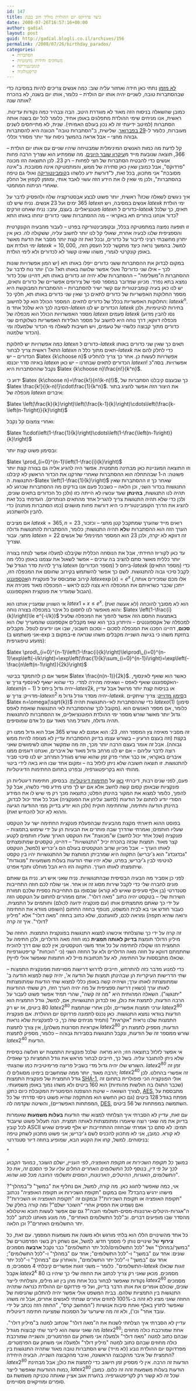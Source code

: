 ```yaml
---
id: 147
title: כיצד פרדוקס יום ההולדת מוליד חוב בבנק
date: 2008-07-26T16:57:16+00:00
author: gadial
layout: post
guid: http://gadial.blogli.co.il/archives/156
permalink: /2008/07/26/birthday_paradox/
categories:
  - הסתברות
  - משחקים וחידות מתמטיות
  - קומבינטוריקה
  - קריפטולוגיה
---
```

[לא מזמן](http://www.gadial.net/?p=136) נתתי כאן חידה ואחזור עליה שוב: כמה אנשים צריכים להיות במסיבה כדי שבהסתברות טובה, לשניים יהיה אותו יום הולדת &#8211; כלומר, אותו יום בשנה, לא בהכרח אותה שנה?

כמובן שהשאלה בניסוח הזה מאוד לא מוגדרת היטב. הבה ונבהיר כמה נקודות עדינות. ראשית, אנו מניחים שימי ההולדת מתפלגים באופן אחיד, כלומר לכל יום בשנה אותה הסתברות (למיטב ידיעתי זה לא נכון בעולם האמיתי). שנית, לא מתייחסים לשנים מעוברות, כלומר ל-[29 בפברואר](http://he.wikipedia.org/wiki/29_%D7%91%D7%A4%D7%91%D7%A8%D7%95%D7%90%D7%A8). שלישית, ב"הסתברות טובה" הכוונה היא להסתברות גבוהה מחצי &#8211; אבל אראה בהמשך ניסוח עוד יותר מסודר וכללי.

קל לדעת מה כמות האנשים המינימלית שמבטיחה שיהיו שניים עם אותו יום הולדת &#8211; 366, תוצאה שנובעת מייד מ[עיקרון שובך היונים](http://he.wikipedia.org/wiki/%D7%A2%D7%A7%D7%A8%D7%95%D7%9F_%D7%A9%D7%95%D7%91%D7%9A_%D7%94%D7%99%D7%95%D7%A0%D7%99%D7%9D). מה שמפתיע הוא שצריך הרבה פחות אנשים כדי להבטיח הסתברות של חצי לפחות &#8211; רק 23. לכן התוצאה הזו מכונה "פרדוקס", אבל כמובן שאין כאן סתירה של ממש, והמתמטיקה אינה מסובכת. ב"אינה מסובכת" אני מתכוון, בכל זאת, ל"דורשת ידע כלשהו ב[קומבינטוריקה](http://he.wikipedia.org/wiki/%D7%A7%D7%95%D7%9E%D7%91%D7%99%D7%A0%D7%98%D7%95%D7%A8%D7%99%D7%A7%D7%94) ואולי גם טיפה בהסתברות", ולכן מי שאין לו את הידע הזה עשוי לאבד אותי, ומוזמן לקפוץ אל החלק שאחרי הניתוח המתמטי.

איך ניגשים לשאלה שכזו? ראשית, יותר פשוט לבצע אבסטרקציה שלה ולהפסיק לדבר על 365 ימים ועל 23 אנשים. נניח שיש לנו $latex n$ אנשים במסיבה, ויש $latex k$ ימי הולדת פוטנציאליים. בעצם, עזבו: נניח שאחנו זורקים $latex n$ כדורים ל-$latex k$ תאים, כך שלכל כדור אנחנו בוחרים תא באקראי &#8211; מה ההסתברות ששני כדורים ינחתו באותו התא?

זו תופעה נפוצה במתמטיקה בכלל, ובקומבינטוריקה בפרט &#8211; לעבור מהבעיה הקונקרטית והספציפית שלנו לבעיה אחרת, שאולי קל לנו יותר לחשוב עליה, ששקולה לה. כאן אין יתרון מחשבתי רציני לדיבור על כדורים, ובכל זאת זה קצת יותר מסבר את הדעת מאשר ימי הולדת אם $latex k=10,000$, למשל. בהמשך נראה כיצד מתקשר לכל העסק הזה, באופן קונקרטי לגמרי, משהו שאינו קשור לא לכדורים ולא לימי הולדת.

במקום לבדוק את ההסתברות ששני כדורים ייפלו באותו תא (יש המון אפשרויות שונות לכך &#8211; אילו שני כדורים? ואולי אפשר שלושה באותו תא? וכו') יותר נוח לדבר על ההסתברות ה"משלימה" &#8211; ההסתברות שלא יהיה זוג כדורים באותו תא, דהיינו שכל כדור נמצא בתא נפרד. מכיוון שמדובר במספר סופי של צירופים אפשריים של כדורים ותאים, יש לנו כאן בעיה קומבינטורית עם קשר ישיר להסתברות &#8211; ההסתברות המבוקשת היא מספר החלוקות האפשריות של כדורים לתאים כך שאין שני כדורים באותו תא, חלקי כל החלוקות האפשריות בכלל של כדורים לתאים. המספר הכולל הוא קל לחישוב: $latex k^n$. הסיבה לכך היא שלכל אחד מ-$latex n$ הכדורים יש לנו $latex k$ בחירות לגיטימיות, ולכן מספר האפשרויות הכולל הוא מכפלה של $latex n$ פעמים $latex k$ (נסו להבין מדוע מכפלה דווקא; דרך נוחה היא לחשוב על מספר הגלידות האפשריות כשלוקחים שני כדורים מתוך קבוצה כלשהי של טעמים, ויש חשיבות לשאלה מי הכדור שלמעלה ומי הכדור שלמטה).

כמה אפשרויות יש לחלוקת $latex n$ כדורים ל-$latex k$ תאים כך שאין שני כדורים באותו התא? ראשית צריך לבחור $latex n$ תאים מתוך כלל ה-$latex k$ כדי לחלק להם את הכדורים &#8211; יש $latex {k\choose n}$ אפשרויות לעשות כן. אחר כך צריך להחליט באיזה סדר יוכנסו $latex n$ הכדורים לתאים שבחרנו &#8211; יש כאן $latex n!$ אפשרויות. בסה"כ נקבל שההסתברות היא $latex {k\choose n}\frac{n!}{k^n}$.

ידוע כי $latex {k\choose n}=\frac{k!}{n!(k-n)!}$, כך שבעצם קיבלנו הסתברות של $latex \frac{k!}{(k-n)!}\cdot\frac{1}{k^n}$. את היצור הזה אפשר להציג בתור מכפלה של $latex n$ איברים:

$latex \left(\frac{k}{k}\right)\left(\frac{k-1}{k}\right)\cdots\left(\frac{k-\left(n-1\right)}{k}\right)$

ואחרי צמצום קל נקבל:

$latex 1\cdot\left(1-\frac{1}{k}\right)\cdots\left(1-\frac{\left(n-1\right)}{k}\right)$

ובסימון פשוט קצת יותר:

$latex \prod_{i=0}^{n-1}\left(1-\frac{i}{k}\right)$  
וזו התוצאה המעניינת כאן מבחינה מתמטית. אפשר היה להגיע אליה גם בצורה קצת יותר פשוטה: ה-1 שבהתחלה הוא ההסתברות שאחרי שזרקנו את הכדור הראשון לא קיבלנו התנגשות. ה-$latex \left(1-\frac{1}{k}\right)$ שאחר כך זו ההסתברות שאין התנגשות בכדור השני, וכן הלאה &#8211; כשבכל פעם אנו בודקים מה ההסתברות שכרגע לא תהיה לנו התנגשות, **בהינתן** שעד עכשיו לא הייתה כזו (ולכן כל הכדורים בתאים שונים, ולכן כדי שלא תהיה התנגשות צריך להגריל אחד מהתאים הנותרים). העדפתי בכל זאת להציג את הדרך הקומבינטורית כי היא דורשת פחות מושגים (כמו הסתברות מותנה) כדי להבין ולהשתכנע.

אם מציבים $latex k=365, n=23$ רואים מייד שהערך שמתקבל קטן מחצי &#8211; וכזכור, הערך הזה הוא ההסתברות ש**לא** תהיה התנגשות; כלומר, ההסתברות להתנגשות גדולה מחצי. עבור $latex n=22$ זה דווקא לא יקרה, ולכן 23 הוא המספר המינימלי של אנשים שצריך.

עד כאן לקוריוז החידתי, אבל את הנוסחה הכללית שקיבלנו למעלה אפשר לנתח בצורה יותר כללית מאשר סתם להציב בה ערכים &#8211; אפשר לשאול את עצמנו באופן כללי מה צריך להיות סדר הגודל של $latex n$ (מספר הכדורים) ביחס ל-$latex k$ (מספר התאים) כדי לקבל סיכוי גבוה להתנגשות. לשם כך אפשר להשתמש בקירוב שחוסם את המכפלה הזו, קירוב שמבוסס על פונקצית ה[אקספוננט](http://he.wikipedia.org/wiki/%D7%90%D7%A7%D7%A1%D7%A4%D7%95%D7%A0%D7%A0%D7%98) $latex \exp(x)=e^x$ (אלו מכם שמכירים אותה, ייתכן שכבר כשראיתם את המכפלה היא צצה לכם לראש &#8211; המכפלה מאוד מזכירה את הגבול שמגדיר את פונקצית האקספוננט).

אי השוויון שמעניין אותנו הוא $latex 1+x\le e^x$. הוא לא מסובך להוכחה (לא אעשה זאת) והוא מאפשר לנו לחסום כל איבר במכפלה בצורה נוחה: $latex \left(1-\frac{i}{k}\right)\le e^{-i/k})$ באמצעות החסם הזה אפשר להפוך את המכפלה שלעיל למכפלה של אקספוננטים &#8211; והיתרון בכך הוא שאז מקבלים אקספוננט שהמעריך שלו הוא **סכום**, דהיינו הפכנו את המכפלה לסכום &#8211; וסכום חשבוני, שבו אנו יודעים לטפל. מקבלים (אני משתמש ב-exp במקום ב-e בחזקת משהו כי בגישה השנייה מקבלים משהו שנראה מזעזע טיפוגרפית):

$latex \prod\_{i=0}^{n-1}\left(1-\frac{i}{k}\right)\le\prod\_{i=0}^{n-1}\exp\left(-i/k\right)=\exp\left(\frac{1}{k}\sum_{i=0}^{n-1}i\right)=\exp\left(-\frac{n\left(n-1\right)}{2k}\right)$

אפשר אם כן להתמקד בביטוי $latex \frac{n(n-1)}{2k}$. כאשר הוא שואף לאינסוף, האקספוננט שואף לאפס &#8211; ושאיפה מהירה למדי. כדי שהוא ישאף לאינסוף צריך ש-$latex n(n-1)$ יהיה גדול ביחס ל-$latex 2k$, או בניסוח קצת יותר מרושל אבל עדיין מדוייק: צריך ש-$latex n^2$ יהיה מסדר גודל גדול מ-$latex k$. ב[סימון מדוייק](http://he.wikipedia.org/wiki/%D7%A1%D7%99%D7%9E%D7%95%D7%9F_%D7%90%D7%A1%D7%99%D7%9E%D7%A4%D7%98%D7%95%D7%98%D7%99): צריך שיתקיים $latex n=\omega(\sqrt{k})$ כדי שההסתברות לאי-התנגשות תהיה $latex o(1)$ (סימון מקובל לכך שההסתברות לאי התנגשות שואפת לאפס). כלומר, אם מספר האנשים הוא גדול יותר מאשר שורש מספר ימי ההולדת הפוטנציאליים, אז ההסתברות להתנגשות תהיה גדולה, ותגדל מהר מאוד עם כל אדם שמוסיפים.

זה מסביר מאיפה צץ המספר הזה, 23: הוא אמנם לא שורש 365 אבל הוא גדול ממנו רק בקצת (וזה בעצם הרעיון &#8211; בשורש עצמו בדיוק ההסתברות עדיין לא מצופה להיות ממש גבוהה). אבל זה אומר בעצם הרבה יותר מכך, וזה מה שמקשר אותנו לשימושים שאני רוצה לדבר עליהם &#8211; אם יש לנו מרחב גדול מאוד של איברים, ואנחנו דוגמים ממנו איברים באקראי, אז כבר אחרי פרק זמן שהוא שורש מגודל המרחב יש לנו סיכוי סביר להתנגשות. זו תוצאה חשובה שלא ניתן לזלזל בה &#8211; ומקום אחד שבו היא באה לידי ביטוי מהותי הוא בקריפטוגרפיה, ובפרט בתחום החתימות הדיגיטליות.

פעם, לפני שנים רבות, דיברתי [כאן](http://www.gadial.net/?p=91) על [חתימות דיגיטליות](http://he.wikipedia.org/wiki/%D7%97%D7%AA%D7%99%D7%9E%D7%94_%D7%93%D7%99%D7%92%D7%99%D7%98%D7%9C%D7%99%D7%AA). בבסיסן, חתימות דיגטליות הן פונקציות שבאופן קסום קשה לחשב אלא אם יש לך פרט מידע סודי כלשהו, אבל קל להפוך, כלומר למצוא את המקור בהינתן הפלט; כתוצאה מכך רק מי שיש לו את המידע הסודי יודע לחתום על הודעות (לחשב עליהן את הפונקציה) אבל כל אחד יכול לבדוק, בהינתן הודעה וחתימה, שהחתימה חוקית (ולכן הוא יודע בדיוק ממי ההודעה הגיעה וההוא לא יכול להכחיש זאת).

בפוסט ההוא תיארתי מקצת מהבעיות שבהפעלת פונקצית החתימה ישר על הטקסט שעליו חותמים; ואמרתי שהדרך שבה פותרים את הבעיות הן על ידי שימוש בתמצות &#8211; פונקציה (שכל אחד יכול לחשב) ש"מכווצת" את הטקסט הארוך שעליו חותמים לקטע קצר מאוד. תמצות שכזה בהכרח יכיל "התנגשויות" &#8211; דהיינו, טקסטים שמתומצתים לאותו הערך &#8211;  אבל מכיוון שרוב הטקסטים בעולם הם ג'יבריש (למשל, הטקסט "גכדגכדג" הוא ג'יבריש) התקווה היא שמרביתן המוחצת של ההתנגשויות יהיו בין טקסט לגיטימי לבין ג'יבריש; בפרט, שלא יהיו שתי הודעות בעלות משמעויות "מנוגדות" שיתומצתו לאותו הערך. התקווה הזו היא הבל מוחלט ותכף אפרט.

לפני כן אסביר מה הבעיה הבסיסית שבהתנגשויות. נניח שאני איש רע. נניח גם שאתם פונים לחברה שלי כדי לקבל שירות מסוג זה או אחר. אני שולח לכם חוזה התחייבות סטנדרטי (בן אלף סעיפים שאיש לא קורא) שבסופו גם התחייבות כספית שלכם תמורת השירות שלי &#8211; בטקסט יהיה כתוב "מאה דולר". אתם ממהרים לחתום על הטקסט הזה על ידי כך שאתם מתמצתים אותו (עם פונקציה ידועה לכולם) וחותמים על התמצית. כעבור חודש אני בא לבית המשפט, מנופף בחוזה החתום (השופט מוודא את החתימה ורואה שהיא תקפה) ומראה לכם, לזוועתכם, שלא כתוב בחוזה "מאה דולר" אלא "מיליון דולר". איך זה קרה?

זה קרה על ידי כך שהצלחתי איכשהו למצוא התנגשות בפונקצית התמצות. החוזה של מיליון הדולר תומצת **בדיוק לאותה תמצית** כמו חוזה מאה הדולרים, ולכן חתימה על התמצית הזו שקולה לחתימה על כל אחד משני הטקסטים; אין לכם שום דרך להוכיח שחתמתם דווקא על חוזה מאה הדולרים ולא על החוזה השני (כי "הוכחות" קריפטוגרפיות שכאלו מתבססות על החתימה, לא על תכתובות מייל לא חתומות שאפשר אולי לזייף).

כדי למנוע מדבר כזה להתרחש, חייבים לדרוש דרישות מסויימות מפונקצית התמצות &#8211; שתי הדרישות העיקריות הן שבהינתן תמצות של הודעה א', יהיה קשה למצוא הודעה ב' שמתומצתת לאותו ערך; ושיהיה קשה באופן כללי למצוא שתי הודעות שמתומצתות לאותו ערך (כשאין דרישה ספציפית על מה יהיה הערך הזה, רק ששתי ההודעות "יתנגשו"). השאלה המהותית היא "מה זה קשה", שהרי תמיד אפשר פשוט לעבור על הרבה הודעות, לתמצת את כולן, ואז לבדוק התנגשויות; אם, למשל, גודל התמצית הוא 80 ביטים, אז יש רק $latex 2^{80}$ ערכי תמצות אפשריים, ולכן אחרי שנתמצת $latex 2^{80}$ הודעות בוודאי נמצא התנגשות. כאן נכנס לתמונה פרדוקס יום ההולדת. אם פונקצית התמצות שלנו נראית "אקראית" (ותמיד מניחים שזה כך, כי לפונקציות שלא נראות אקראיות חסרונות משלהן), אין צורך לתמצת $latex 2^{80}$ הודעות; מספיק לתמצת רק שורש ממספר זה של הודעות, ונקבל התנגשות בסבירות גבוהה &#8211; כלומר, מספיק לתמצת $latex 2^{40}$ הודעות.

אי אפשר לזלזל בתוצאה הזו; היא מראה  שלכל פונקציות התמצות יש חולשה בסיסית שלא ניתן להתגבר עליה. בשל כך, חייבים לבחור מראש את גודל התמציות כך שאפילו השורש שלו יהיה גדול מדי בשביל פריצה פרימיטיבית כמו שהצגתי. $latex 2^{80}$ זמן זה הרבה מאוד, יותר ממה שמחשבים בימינו מסוגלים לו; $latex 2^{40}$ זה אפשרי בהחלט. לכן גודל התמצית של פונקצית התמצות [SHA-1](http://he.wikipedia.org/wiki/SHA), אולי הפונקציה הכי פופולרית בתחום זה (שכבר התגלו בה חולשות מהותיות) הוא 160 ביטים ולא משהו נמוך באופן משמעותי. לצורך השוואה &#8211; שיטת ההצפנה הסימטרית המקובלת כיום כתקן, [AES](http://he.wikipedia.org/wiki/AES), מתבססת על מפתח בגודל 128 ביטים (גם כאן החשש הוא מהתקפה שהיא פשוט ניסוי סדרתי של כל המפתחות האפשריים), והשיטה שקדמה לה, [DES](http://he.wikipedia.org/wiki/DES), השתמשה במפתחות של 56 ביטים.

עם זאת, עדיין לא הסברתי איך הצלחתי למצוא שתי הודעות **בעלות משמעות** שאומרות בדיוק את מה שאני רוצה שיאמרו ומתומצתות לאותה תמצית. הנה תעלול פשוט שיעבוד לכל קובץ ASCII תמים: לא סתם כך אמרתי שבחוזה ההתחייבות יש אלף סעיפים שאיש לא קורא. כמובן, אני לא מתכוון להכניס לשם ג'יבריש; אני פשוט מתכוון לשחק טיפה בניסוחים. למשל, קחו את הקטע הבא, שמופיע בחוזה דיור סטנדרטי:

"<!--[if gte mso 9]&gt;     Normal   0                             MicrosoftInternetExplorer4   -->

_<span dir="rtl">במשך כל תקופת השכירות או תקופת האופציה, לפי העניין, ישלם השוכר, במועד הקבוע לכך על פי דין, בנוסף לכל התשלומים האחרים החלים עליו על פי הסכם זה, את כל התשלומים, האגרות, ההיטלים, הארנונות, המסים ותשלומי החובה מכל סוג שהוא</span>_".

אוי, כמה שאפשר לחגוג כאן. מה קורה, למשל, אם נחליף את "במשך" ל"במהלך"? מישהו ירגיש בהבדל? ואם במקום "תקופת השכירות או תקופת האופציה" נכתוב "תקופת האופציה או תקופת השכירות"? ובמקום זה "תקופת האופציה או השכירות"? ואם נשמיט את הפסיק אחרי "השוכר ישלם"? ומה קורה בחלק של ה"אגרות-היטלים-ארנונות-מסים-תשלומי חובה"? גם שם אפשר לעשות חוכא ואיטלולא מהסדר שבו מופיעים דברים. וב"לכל התשלומים האחרים", מה מונע מאתנו לכתוב "לכל יתר התשלומים האחרים"? וכן הלאה.

כל אחד מהשינויים הללו הוא בלתי מורגש ולא משנה את משמעות המסמך. עם זאת, כל **צירוף** של שינויים נותן לי מסמך חדש. למשל, אם נשחק רק בשני הפרמטרים של "במשך/במהלך" ושל "לכל התשלומים/לכל יתר התשלומים" כבר נקבל **ארבעה** מסמכים שונים: אחד עם "במשך" ו-"לכל התשלומים"; אחד עם "במהלך" ו-"לכל התשלומים"; אחד עם "במשך" ו-"לכל יתר התשלומים", והאחרון עם "במהלך" ו-"לכל יתר התשלומים". כלומר &#8211; משני זוגות אפשריים קיבלתי 4 מסמכים; מ-$latex k$ זוגות שכאלו אקבל $latex 2^k$ מסמכים. מכאן שאני רק צריך לכתוב את החוזה שלי כך שיהיו בו 80 נקודות שאפשר לבחור בכל אחת מהן בין זוג מילים, והצלחתי לייצר $latex 2^{80}$ מסמכים שונים, שכולם אומרים את אותו הדבר בדיוק, ועל פי פרדוקס יום ההולדת כנראה שתהיה התנגשות בין התמציות שלהם. בבית המשפט אולי אפשר יהיה להתלונן שהניסוח של החוזה שאני מציג לא זהה ב-100% לחוזים אחרים שנתתי לאנשים אחרים, אבל זה משהו שאפשר לתרץ באלף ואחת סיבות אנושיות ("המחשב קרס", "החוזה הזה נכתב על ידי עובד אחר" וכו'), ולא זה מה שיערער על הסמכות שמציעה חתימה דיגיטלית.

עדיין לא הסברתי איך הצלחתי לשנות את ה"מאה דולר" שכתוב למטה ב"מיליון דולר". מה שאני עושה הוא לייצר שתי קבוצות מגודל $latex 2^{80}$; אחת שמורכבת כולה מחוזים שבהם כתוב למטה "מאה דולר" ולמעלה אני משחק עם הפרמטרים; והשנייה שמורכבת כולה מחוזים שבהם כתוב למטה "מיליון דולר" ולמעלה אני משחק עם הפרמטרים. מפרדוקס יום ההולדת נובע (לא מייד) שיש הסתברות טובה מאוד שתהיה התנגשות בין התמצית של איבר מהקבוצה הראשונה, ואיבר מהקבוצה השנייה. הבעיה היחידה? $latex 2^{80}$ הודעות זה הרבה. אין לי מספיק זמן חישוב כדי לתמצת את כולן; אבל מבחינת כמות ההודעות שאפשר לייצר, $latex 2^{80}$ הודעות בעלות משמעות זהה זה כלום. כמובן שכל זה לא קשור רק לקריפטוגרפיה: בהערת אגב אציין שאותה טכניקה משמשת גם סופרים ומוזיקאים מסויימים.